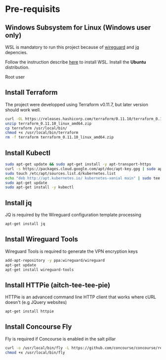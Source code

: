 # Pre-requisits

## Windows Subsystem for Linux (Windows user only)

WSL is mandatory to run this project because of [wireguard]() and [jq]() depencies.

Follow the instruction describe [here](https://docs.microsoft.com/en-us/windows/wsl/install-win10) to install WSL.
Install the **Ubuntu** distribution.

Root user 

## Install Terraform

The project were developped using Terraform v0.11.7, but later version should work well.

```bash
curl -OL https://releases.hashicorp.com/terraform/0.11.10/terraform_0.11.10_linux_amd64.zip
unzip terraform_0.11.10_linux_amd64.zip
cp terraform /usr/local/bin/
chmod +x /usr/local/bin/terraform
rm -f terraform terraform_0.11.10_linux_amd64.zip
```

## Install Kubectl

```bash
sudo apt-get update && sudo apt-get install -y apt-transport-https
curl -s https://packages.cloud.google.com/apt/doc/apt-key.gpg | sudo apt-key add -
sudo touch /etc/apt/sources.list.d/kubernetes.list 
echo "deb http://apt.kubernetes.io/ kubernetes-xenial main" | sudo tee -a /etc/apt/sources.list.d/kubernetes.list
sudo apt-get update
sudo apt-get install -y kubectl
```

## Install jq

JQ is required by the Wireguard configuration template processing

```bash
apt-get install jq
```

## Install Wireguard Tools

Wireguard Tools is required to generate the VPN encryption keys

```bash
add-apt-repository -y ppa:wireguard/wireguard
apt-get update
apt-get install wireguard-tools
```

## Install HTTPie (aitch-tee-tee-pie)

HTTPie is an advanced command line HTTP client that works where cURL doesn't (e.g JQuery websites)

```bash
apt-get install httpie
```

## Install Concourse Fly

Fly is required if Concourse is enabled in the salt pillar

```bash
curl -o /usr/local/bin/fly -L https://github.com/concourse/concourse/releases/download/v4.2.1/fly_linux_amd64
chmod +x /usr/local/bin/fly
```